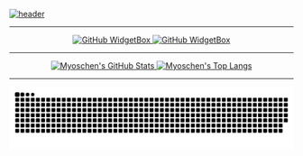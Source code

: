 [![header](https://capsule-render.vercel.app/api?type=waving&height=320&text=Hi%20👋,%20I'm%20Myos&fontAlignY=40&desc=✨%20Frontend%20Developer&descAlignY=60&color=gradient&customColorList=20&animation=fadeIn)](https://github.com/kyechan99/capsule-render)

<hr />

<p align="center">
  <a href="https://github.com/Jurredr/github-widgetbox">
    <img src="https://github-widgetbox.vercel.app/api/profile?username=Myoschen&data=followers,repositories,stars,commits&theme=dark" alt="GitHub WidgetBox"/>
  </a>
  <a href="https://github.com/Jurredr/github-widgetbox">
    <img src="https://github-widgetbox.vercel.app/api/skills?languages=html,css,js,ts,python,rust,go&frameworks=vue,react,next,electron,tailwind,express&tools=git,npm,firebase,mongodb,vercel,nodejs&theme=dark" alt="GitHub WidgetBox" />
  <a/>
</p>

<hr />

<p align="center">
  <a href="https://github.com/anuraghazra/github-readme-stats">
    <img width="52.5%" src="https://github-readme-stats.vercel.app/api?username=Myoschen&count_private=true&show_icons=true&theme=dark&hide_border=true&rank_icon=github&custom_title=Github%20Stats&bg_color=16161c" alt="Myoschen's GitHub Stats" />
  </a>
  <a href="https://github.com/anuraghazra/github-readme-stats">
    <img width="40%" src="https://github-readme-stats.vercel.app/api/top-langs/?username=Myoschen&layout=compact&langs_count=6&theme=dark&hide_border=true&custom_title=Top%20Languages&bg_color=16161c" alt="Myoschen's Top Langs" />
  </a>
</p>

<hr />

<picture>
  <source media="(prefers-color-scheme: light)" srcset="https://raw.githubusercontent.com/Myoschen/Myoschen/output/github-snake.svg">
  <source media="(prefers-color-scheme: dark)" srcset="https://raw.githubusercontent.com/Myoschen/Myoschen/output/github-snake-dark.svg">
  <img alt="github-snake" src="https://raw.githubusercontent.com/Myoschen/Myoschen/output/github-snake.svg">
</picture>
